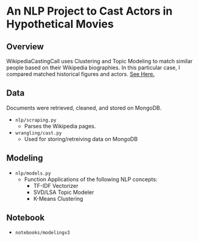 # An NLP Project to Cast Actors in Hypothetical Movies

## Overview

WikipediaCastingCall uses Clustering and Topic Modeling to match similar people based on their Wikipedia biographies. In this particular case, I compared matched historical figures and actors. [See Here.](http://www.chicagoan.io/casting-movies-by-topic-modeling-and-clustering-wikipedia-pages/)
 

## Data

Documents were retrieved, cleaned, and stored on MongoDB.
* `nlp/scraping.py`
    * Parses the Wikipedia pages.
* `wrangling/cast.py`
    * Used for storing/retreiving data on MongoDB
## Modeling
* `nlp/models.py`
    * Function Applications of the following NLP concepts:
        * TF-IDF Vectorizer
        * SVD/LSA Topic Modeler
        * K-Means Clustering

## Notebook
* `notebooks/modelingv3` 
